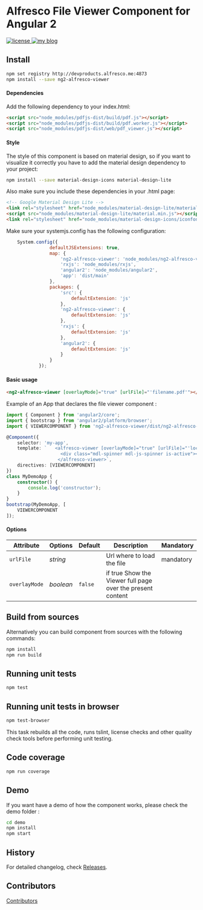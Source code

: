 # Alfresco File Viewer Component for Angular 2
<p>
  <a href='https://raw.githubusercontent.com/Alfresco/dev-platform-webcomponents/master/ng2-components/ng2-alfresco-viewer/LICENSE'>
     <img src='https://img.shields.io/hexpm/l/plug.svg' alt='license' />
  </a>
  <a href='https://www.alfresco.com/'>
     <img src='https://img.shields.io/badge/style-component-green.svg?label=alfresco' alt='my blog' />
  </a>
</p>

## Install


```sh
npm set registry http://devproducts.alfresco.me:4873
npm install --save ng2-alfresco-viewer
```

#### Dependencies

Add the following dependency to your index.html:

```html
<script src="node_modules/pdfjs-dist/build/pdf.js"></script>
<script src="node_modules/pdfjs-dist/build/pdf.worker.js"></script>
<script src="node_modules/pdfjs-dist/web/pdf_viewer.js"></script>
```

#### Style
The style of this component is based on material design, so if you want to visualize it correctly you have to add the material
design dependency to your project:

```sh
npm install --save material-design-icons material-design-lite
```

Also make sure you include these dependencies in your .html page:

```html
<!-- Google Material Design Lite -->
<link rel="stylesheet" href="node_modules/material-design-lite/material.min.css">
<script src="node_modules/material-design-lite/material.min.js"></script>
<link rel="stylesheet" href="node_modules/material-design-icons/iconfont/material-icons.css">
```

Make sure your systemjs.config has the following configuration:

```javascript
    System.config({
                defaultJSExtensions: true,
                map: {
                    'ng2-alfresco-viewer': 'node_modules/ng2-alfresco-viewer',
                    'rxjs': 'node_modules/rxjs',
                    'angular2': 'node_modules/angular2',
                    'app': 'dist/main'
                },
                packages: {
                    'src': {
                        defaultExtension: 'js'
                    },
                    'ng2-alfresco-viewer': {
                        defaultExtension: 'js'
                    },
                    'rxjs': {
                        defaultExtension: 'js'
                    },
                    'angular2': {
                        defaultExtension: 'js'
                    }
                }
            });
```

#### Basic usage

```html
<ng2-alfresco-viewer [overlayMode]="true" [urlFile]="'filename.pdf'"></ng2-alfresco-viewer>
```

Example of an App that declares the file viewer component :

```ts
import { Component } from 'angular2/core';
import { bootstrap } from 'angular2/platform/browser';
import { VIEWERCOMPONENT } from 'ng2-alfresco-viewer/dist/ng2-alfresco-viewer';

@Component({
    selector: 'my-app',
    template: `   <alfresco-viewer [overlayMode]="true" [urlFile]="'local_filename.pdf'">
                    <div class="mdl-spinner mdl-js-spinner is-active"></div>
                   </alfresco-viewer>`,
    directives: [VIEWERCOMPONENT]
})
class MyDemoApp {
    constructor() {
        console.log('constructor');
    }
}
bootstrap(MyDemoApp, [
    VIEWERCOMPONENT
]);
```


#### Options

Attribute     | Options     | Default      | Description | Mandatory
---           | ---         | ---          | ---         | ---
`urlFile`         | *string*    |        |  Url where to load the file | mandatory
`overlayMode`         | *boolean*    | `false`        | if true Show the Viewer full page over the present content |


## Build from sources
Alternatively you can build component from sources with the following commands:

```sh
npm install
npm run build
```

## Running unit tests

```sh
npm test
```

## Running unit tests in browser

```sh
npm test-browser
```

This task rebuilds all the code, runs tslint, license checks and other quality check tools
before performing unit testing.

## Code coverage

```sh
npm run coverage
```

## Demo

If you want have a demo of how the component works, please check the demo folder :

```sh
cd demo
npm install
npm start
```


## History

For detailed changelog, check [Releases](https://github.com/alfresco/ng2-alfresco-viewer/releases).

## Contributors

[Contributors](https://github.com/alfresco/ng2-alfresco-viewer/graphs/contributors)


[npm-image]: https://badge.fury.io/js/ng2-alfresco-viewer.svg
[npm-url]: https://npmjs.org/package/ng2-alfresco-viewer
[travis-image]: https://travis-ci.org/alfresco/ng2-alfresco-viewer.svg?branch=master
[travis-url]: https://travis-ci.org/alfresco/ng2-alfresco-viewer
[daviddm-image]: https://david-dm.org/alfresco/ng2-alfresco-viewer.svg?theme=shields.io
[daviddm-url]: https://david-dm.org/alfresco/ng2-alfresco-viewer
[coveralls-image]: https://coveralls.io/repos/alfresco/ng2-alfresco-viewer/badge.svg
[coveralls-url]: https://coveralls.io/r/alfresco/ng2-alfresco-viewer
[style-url]: https://github.com/mgechev/angular2-style-guide
[style-image]: https://mgechev.github.io/angular2-style-guide/images/badge.svg
[alfrescocomponent-image]: https://img.shields.io/badge/Alfresco%20component-approved-green.svg
[alfrescocomponent-url]: https://www.alfresco.com
